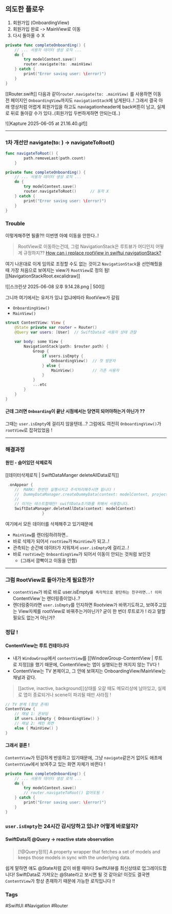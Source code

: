 

## 의도한 플로우
1. 회원가입 (OnboardingView)
2. 회원가입 완료 -> MainView로 이동
3. 다시 돌아올 수 X 

```swift title:"기존 코드"
private func completeOnboarding() {
    // ... 사용자 데이터 생성 로직 ...
    do {
        try modelContext.save()
        router.navigate(to: .mainView)
    } catch {
        print("Error saving user: \(error)")
    }
}
```
[[Router.swift]]
다음과 같이`router.navigate(to: .mainView)` 를 사용하면
이동 전 페이지인 `OnboardingView`까지도 `navigationStack`에 남게된다..!
그래서 결국 아래 영상처럼 어렵게  회원가입을 하고도 naviagationheader에 back버튼이 남고, 실제로 뒤로 돌아갈 수가 있다..(회원가입 두번하게하면 안되는데..)

![[Kapture 2025-06-05 at 21.16.40.gif]]

---

### 1차 개선안 navigate(to: ) -> navigateToRoot()

```swift
func navigateToRoot() {
        path.removeLast(path.count)
    }
```

```swift title:"문제가 있던 코드"
private func completeOnboarding() {
    // ... 사용자 데이터 생성 로직 ...
    do {
        try modelContext.save()
        router.navigateToRoot()      // 동작 X
    } catch {
        print("Error saving user: \(error)")
    }
}
```

###  Trouble
이렇게해주면 될줄?!! 이번엔 아예 이동을 안한다..!  

> RootView로 이동하는건데, 그럼 NavigationStack은 루트뷰가 어디인지 어떻게 규정하지??
> [How can i replace rootView in swiftui navigationStack?](https://stackoverflow.com/questions/72973181/how-can-i-replace-the-root-view-in-swiftui-using-the-navigationstack)

여기 나온대로 이게 임의로 조정할 수도 없는 것이고 `NavigationStack`을 선언해줬을 때 가장 처음으로 보여지는 view가 `RootView`로 정의 됨! [[NavigationStackRoot.excalidraw]]

![[스크린샷 2025-06-08 오후 9.14.28.png | 500]]

그니까 여기에서는 유저가 있냐 없냐에따라 RootView가 갈림
- `OnboardingView()`
- `MainView()`
```swift title:"ContentView.swift - 핵심 로직" hl:6-12
struct ContentView: View {
    @State private var router = Router()
    @Query var users: [User]  // SwiftData로 사용자 상태 관찰
    
    var body: some View {
        NavigationStack(path: $router.path) {
            Group {
                if users.isEmpty {
                    OnboardingView()  // 첫 방문자
                } else {
                    MainView()        // 기존 사용자
                }
            }
            ...etc
        }
    }
}
```

#### 근데 그러면 `Onboarding`이 끝난 시점에서는 당연히 되어야하는거 아닌가 ?? 
그때는 `user.isEmpty`에 걸리지 않을텐데...?
그럼에도 여전히 `OnboardingView()`가 `rootView`로 잡혀있었음 ! 

---

### 해결과정

#### 원인  - 숨어있던 삭제로직

[[데이터삭제로직 | SwiftDataManger deleteAllData로직]]
```swift title:mainView_더미데이터_관리로직
 .onAppear {
	//  MARK: 한번만 실행시키고 주석처리해주시면 됩니다 !
	//  DummyDataManager.createDummyData(context: modelContext, projects: allProjects)
	//
	// 이거는 테스트할때만! swiftData초기화를 위해서 사용합니다.
	SwiftDataManager.deleteAllData(context: modelContext)
                }
```

여기에서 모든 데이터를 삭제해주고 있기때문에 
- `MainView`를 렌더링하려하면..
- 바로 삭제가 되어서 `rootView`가 `MainView`가 되고..! 
- 관측되는 순간에 데이터가 지워져서 `user.isEmpty`에 걸리고..!
- 바로 `rootView`는 `OnboardingView`가 되어서 이동이 안되는 것처럼 보인것
	- (그래서 깜빡이고 이동을 안함)


---

### 그럼 RootView로 돌아가는게 필요한가?
- `contentView`가 바로 바로 user.isEmpty`를 즉각적으로 판단하는 친구라면..! 이미 `ContentView`는 렌더링중이었나..? 
- 렌더링중이라면 `user.isEmpty`를 인지하면 Rootview가 바뀌기도하고, 보여주고있는 View자체를 rootView로 바꿔주는거아닌가? 굳이 한 번더 루트로가 ! 라고 말할 필요도 없는거 아닌가?

### 정답 ! 
#### ContentView는 루트 컨테이너다 
- 내가 `WindowGroup`에서 `contentView`를 [[WindowGroup-ContentView | 루트로 지정]]을 했기 때문에, ContentView는 앱이 실행되는한 꺼지지 않는 TV다 ! 
- ContentView는 TV 본체이고, 그 안에 보여지는 OnboardingView/MainView는 채널과 같다.

>[[active, inactive, background]]상태를 오갈 때도 메모리상에 남아있고, 실제로 앱이 종료되거나 scene이 파괴될 때만 사라짐 ! 
```swift
// TV 본체 (항상 존재)
ContentView {
    // 채널 1: 온보딩
    if users.isEmpty { OnboardingView() }
    // 채널 2: 메인 화면  
    else { MainView() }
}
```

#### 그래서 결론 !
`ContentView`가 민감하게 반응하고 있기때문에, 그냥 `navigate`같은거 없어도 애초에 `ContentView`에서 보여주고 있는 화면 자체가 바뀐다 ! 

```swift title:"최종 개선 코드 "
private func completeOnboarding() {
    // ... 사용자 데이터 생성 로직 ...
    do {
        try modelContext.save()
        // router.navigateToRoot() 없어도됨 !
    } catch {
        print("Error saving user: \(error)")
    }
}
```


### `user.isEmpty`는 24시간 감시당하고 있나? 어떻게 바로알지?

#### SwiftData의 @Query -> reactive state observation
> [!@Query정의]
> A property wrapper that fetches a set of models and keeps those models in sync with the underlying data.

쉽게 말하면 얘도 @State처럼 값이 바뀔 때마다 SwiftUI뷰를 최신상태로 업그레이드합니다! 
SwiftData로 가져오는 @State라고 보시면 될 것 같아요! 
이것도 결국엔 `ContentView`가 항상 존재하기 때문에 가능한 로직입니다 !! 

### Tags
#SwiftUI #Navigation #Router 

